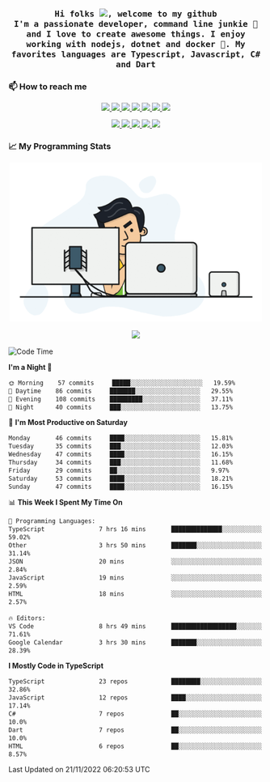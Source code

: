 <h3 align="center">
  <samp>
  Hi folks <img src="https://user-images.githubusercontent.com/42378118/110234147-e3259600-7f4e-11eb-95be-0c4047144dea.gif" width="25">, welcome to my github
  <br/>
  I'm a passionate developer, command line junkie 🧬 and I love to create awesome things. I enjoy working with nodejs, dotnet and docker 🐳. My favorites languages are Typescript, Javascript, C# and Dart
  </samp>
</h3>

### 📫 How to reach me

<p align="center">
 <a href="https://buster95.github.io">
  <img src="https://img.shields.io/badge/buster95-%23206A5D.svg?&style=flat" />
 </a>

 <a href="https://www.linkedin.com/in/walter-corrales">
  <img src="https://img.shields.io/badge/Linkedin-%230077B5.svg?&style=flat&logo=linkedin&logoColor=white" />
 </a>

 <a href="mailto:corraleswalter@live.com">
  <img src="https://img.shields.io/badge/Microsoft-%23F65314.svg?&style=flat&logo=Microsoft" />
 </a>

 <a href="https://join.skype.com/invite/sHS1s5NqCXhJ">
  <img src="https://img.shields.io/badge/Skype-%2300AFF0.svg?&style=flat&logo=skype&logoColor=white" />
 </a>

 <a href="mailto:walter.r.corrales@gmail.com">
  <img src="https://img.shields.io/badge/Gmail-%23C14438.svg?&style=flat&logo=Gmail&logoColor=white" />
 </a>

 <a href="https://wa.me/50585154220">
  <img src="https://img.shields.io/badge/Whatsapp-%2300BFA5.svg?&style=flat&logo=Whatsapp&logoColor=white" />
 </a>

 <a href="https://t.me/KingBuster95">
  <img src="https://img.shields.io/badge/Telegram-%230088cc.svg?&style=flat&logo=Telegram&logoColor=white" />
 </a>
</p>

<p align="center">
  <a href="https://buster95.github.io">
    <img src="https://badges.pufler.dev/visits/buster95/buster95?style=flat&color=green&logo=github">
  </a>
  <a href="https://buster95.github.io">
    <img src="https://badges.pufler.dev/years/buster95?style=flat&color=green&logo=github">
  </a>
  <a href="https://buster95.github.io">
    <img src="https://badges.pufler.dev/repos/buster95?style=flat&color=green&logo=github">
  </a>
  <a href="https://buster95.github.io">
    <img src="https://badges.pufler.dev/gists/buster95?style=flat&color=green&logo=github">
  </a>
  <a href="https://buster95.github.io">
    <img src="https://badges.pufler.dev/commits/monthly/buster95?style=flat&color=green&logo=github">
  </a>
</p>

### 📈 My Programming Stats

<p align="center">
 <img src="https://github.com/buster95/buster95/blob/master/assets/coder.gif" alt="Coder GIF" style="max-width:500px">
</p>

<p align = "center">
  <img src="https://github-readme-stats.vercel.app/api?username=buster95&count_private=true&show_icons=true&theme=tokyonight&line_height=30&hide_border=true">
</p>

<!--START_SECTION:waka-->
![Code Time](http://img.shields.io/badge/Code%20Time-2%2C371%20hrs%2033%20mins-blue)

**I'm a Night 🦉** 

```text
🌞 Morning    57 commits     █████░░░░░░░░░░░░░░░░░░░░   19.59% 
🌆 Daytime    86 commits     ███████░░░░░░░░░░░░░░░░░░   29.55% 
🌃 Evening    108 commits    █████████░░░░░░░░░░░░░░░░   37.11% 
🌙 Night      40 commits     ███░░░░░░░░░░░░░░░░░░░░░░   13.75%

```
📅 **I'm Most Productive on Saturday** 

```text
Monday       46 commits     ████░░░░░░░░░░░░░░░░░░░░░   15.81% 
Tuesday      35 commits     ███░░░░░░░░░░░░░░░░░░░░░░   12.03% 
Wednesday    47 commits     ████░░░░░░░░░░░░░░░░░░░░░   16.15% 
Thursday     34 commits     ███░░░░░░░░░░░░░░░░░░░░░░   11.68% 
Friday       29 commits     ██░░░░░░░░░░░░░░░░░░░░░░░   9.97% 
Saturday     53 commits     ████░░░░░░░░░░░░░░░░░░░░░   18.21% 
Sunday       47 commits     ████░░░░░░░░░░░░░░░░░░░░░   16.15%

```


📊 **This Week I Spent My Time On** 

```text
💬 Programming Languages: 
TypeScript               7 hrs 16 mins       ██████████████░░░░░░░░░░░   59.02% 
Other                    3 hrs 50 mins       ███████░░░░░░░░░░░░░░░░░░   31.14% 
JSON                     20 mins             ░░░░░░░░░░░░░░░░░░░░░░░░░   2.84% 
JavaScript               19 mins             ░░░░░░░░░░░░░░░░░░░░░░░░░   2.59% 
HTML                     18 mins             ░░░░░░░░░░░░░░░░░░░░░░░░░   2.57%

🔥 Editors: 
VS Code                  8 hrs 49 mins       ██████████████████░░░░░░░   71.61% 
Google Calendar          3 hrs 30 mins       ███████░░░░░░░░░░░░░░░░░░   28.39%

```

**I Mostly Code in TypeScript** 

```text
TypeScript               23 repos            ████████░░░░░░░░░░░░░░░░░   32.86% 
JavaScript               12 repos            ████░░░░░░░░░░░░░░░░░░░░░   17.14% 
C#                       7 repos             ██░░░░░░░░░░░░░░░░░░░░░░░   10.0% 
Dart                     7 repos             ██░░░░░░░░░░░░░░░░░░░░░░░   10.0% 
HTML                     6 repos             ██░░░░░░░░░░░░░░░░░░░░░░░   8.57%

```



 Last Updated on 21/11/2022 06:20:53 UTC
<!--END_SECTION:waka-->
